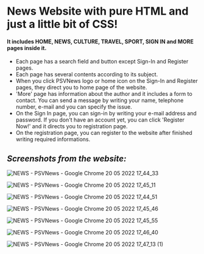 # News Website with pure HTML and just a little bit of CSS!
#### It includes HOME, NEWS, CULTURE, TRAVEL, SPORT, SIGN IN and MORE pages inside it.

- Each page has a search field and button except Sign-In and Register pages.
- Each page has several contents according to its subject.
- When you click PSVNews logo or home icon on the Sign-In and Register pages, they direct you to home page of the website.
- 'More' page has information about the author and it includes a form to contact. You can send a message by writing your name, telephone number, e-mail and you can specify the issue.
- On the Sign In page, you can sign-in by writing your e-mail address and password. If you don't have an account yet, you can click 'Register Now!' and it directs you to registration page.
- On the registration page, you can register to the website after finished writing required informations. 

## ***Screenshots from the website:***

![NEWS - PSVNews - Google Chrome 20 05 2022 17_44_33](https://user-images.githubusercontent.com/73114058/169557250-7b61ede1-104e-4e1b-b4fa-8829e1dc7094.png)


![NEWS - PSVNews - Google Chrome 20 05 2022 17_45_11](https://user-images.githubusercontent.com/73114058/169557349-18f89ec6-9596-4257-a621-f06d507690c2.png)


![NEWS - PSVNews - Google Chrome 20 05 2022 17_44_51](https://user-images.githubusercontent.com/73114058/169557351-fa8651cd-db0e-42ab-a22c-a81113cc2090.png)


![NEWS - PSVNews - Google Chrome 20 05 2022 17_45_46](https://user-images.githubusercontent.com/73114058/169557411-805bea31-26b6-41db-a8a5-a920223c508b.png)


![NEWS - PSVNews - Google Chrome 20 05 2022 17_45_55](https://user-images.githubusercontent.com/73114058/169557484-ab53f22f-e0cb-462c-bc2a-60abb9fe9b56.png)


![NEWS - PSVNews - Google Chrome 20 05 2022 17_46_40](https://user-images.githubusercontent.com/73114058/169557502-76bd9005-17a9-4919-acf9-adafef2d7b1f.png)


![NEWS - PSVNews - Google Chrome 20 05 2022 17_47_13 (1)](https://user-images.githubusercontent.com/73114058/169557544-758f1ad6-6859-4ee4-8373-c8c4d1e67365.png)






